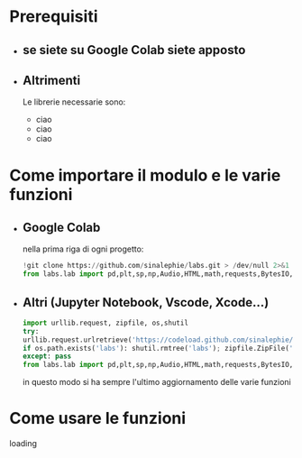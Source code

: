 # Prerequisiti 
* ## se siete su Google Colab siete apposto
* ## Altrimenti
	Le librerie necessarie sono:
	
	* ciao
	* ciao
	* ciao
# Come importare il modulo e le varie funzioni
* ## **Google Colab**
  
	nella prima riga di ogni progetto:
    ```python
    !git clone https://github.com/sinalephie/labs.git > /dev/null 2>&1
    from labs.lab import pd,plt,sp,np,Audio,HTML,math,requests,BytesIO,colored,potenza,moltiplica,somma,fit,excel,mediapesata,compatibilità,stampa,suona,rispostacorretta,std,chi2retta,media,pearson,stdmedia,massimirelativi,minimirelativi,chi2,curve_fit,posterioriretta,importa,guida

    ```

* ## **Altri (Jupyter Notebook, Vscode, Xcode...)**

    ```python
	import urllib.request, zipfile, os,shutil
	try:
	urllib.request.urlretrieve('https://codeload.github.com/sinalephie/labs/zip/refs/heads/main', 'labs.zip'); 
	if os.path.exists('labs'): shutil.rmtree('labs'); zipfile.ZipFile('labs.zip', 'r').extractall('labs1'); os.remove('labs.zip'); shutil.move('labs1/labs-main', 'labs'); shutil.rmtree('labs1')
	except: pass
	from labs.lab import pd,plt,sp,np,Audio,HTML,math,requests,BytesIO,colored,potenza,moltiplica,somma,fit,excel,mediapesata,compatibilità,stampa,suona,rispostacorretta,std,chi2retta,media,pearson,stdmedia,massimirelativi,minimirelativi,chi2,curve_fit,posterioriretta,importa,guida

    ```
  in questo modo si ha sempre l'ultimo aggiornamento delle varie funzioni



# Come usare le funzioni
loading
